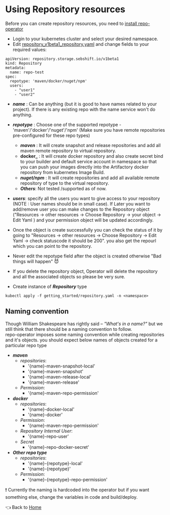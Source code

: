 # Using Repository resources

Before you can create repository resources, you need to [install repo-operator](installing.md)

* Login to your kubernetes cluster and select your desired namespace.
* Edit [repository_v1beta1_repository.yaml](../config/samples/repository_v1beta1_repository.yaml) and change fields to your required values:
```
apiVersion: repository.storage.sebshift.io/v1beta1
kind: Repository
metadata:
  name: repo-test
spec:
  repotype: 'maven/docker/nuget/npm'
  users:
    - "user1"
    - "user2"
```
* **_name_** : Can be anything (but it is good to have names related to your project). If there is any existing repo with the name     service won't do anything.
* **_repotype_** : Choose one of the supported repotype  - 'maven'/'docker'/'nuget'/'npm' (Make sure you have remote repositories pre-configured for these repo types)
    * **_maven_** :  It will create snapshot and release repositories and add all maven remote repository to virtual repository.
    * **docker_** :  It will create docker repository and also create secret bind to your builder and default service account in namespace so that you can push your images directly into the Artifactory docker repository from kubernetes Image Build.
    * **_nuget/npm_** : It will create repositories and add all available remote repository of type to the virtual repository. 
    * **_Others_**: Not tested /supported as of now.
* **_users_**: specify all the users you want to give access to your repository (NOTE : User names should  be in small case). If Later you want to add/remove user you can make changes to the Repository object ("Resources → other resources → Choose Repository → your object → Edit Yaml ) and your permission object will be updated accordingly.
* Once the object is create successfully you can check the status of it by going to "Resources → other resources → Choose Repository → Edit Yaml → check statuscode it should be 200". you also get the repourl which you can  point to the repository.
* Never edit the repotype field after the object is created otherwise "Bad things will happen" :smiling_imp:
* If you delete the repository object, Operator will delete the repository and all the associated objects so please be very sure.

* Create instance of _**Repository**_  type 
```
kubectl apply -f getting_started/repository.yaml -n <namespace>
```
## Naming convention

Though William Shakespeare has rightly said – _"What's in a name?"_ but we still think that there should be a naming convention to follow.  
repo-operator imposes some naming convention while creating repositories and it's objects.
you should expect below names of objects created for a particular repo type  
* **_maven_**
    * *repositories*:     
        - '{name}-maven-snapshot-local'   
        - '{name}-maven-snapshot'   
        - '{name}-maven-release-local'   
        - '{name}-maven-release'   
    * *Permission*:  
        - '{name}-maven-repo-permission'   
* **_docker_**
    * *repositories*:   
         - '{name}-docker-local'
         - '{name}-docker'  
    * *Permission*:  
        - '{name}-maven-repo-permission'
    * *Repository Internal User*:  
        - '{name}-repo-user'
    * *Secret*
        - '{name}-repo-docker-secret' 
* **_Other repo type_** 
    * *repositories*:   
         - '{name}-{repotype}-local'
         - '{name}-{repotype}'  
    * *Permission*:  
        - '{name}-{repotype}-repo-permission'
        
:exclamation: Currently the naming is hardcoded into the operator but if you want something else, change the variables in code and build/deploy. 

:point_left: Back to [Home](../README.md#development)              